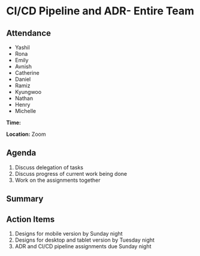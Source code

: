 # CI/CD Pipeline and ADR- Entire Team
## Attendance

- Yashil
- Rona
- Emily
- Avnish
- Catherine
- Daniel
- Ramiz
- Kyungwoo
- Nathan
- Henry
- Michelle

**Time:** 

**Location:** Zoom

## Agenda
1. Discuss delegation of tasks
2. Discuss progress of current work being done
3. Work on the assignments together

## Summary


## Action Items

1. Designs for mobile version by Sunday night
2. Designs for desktop and tablet version by Tuesday night
3. ADR and CI/CD pipeline assignments due Sunday night
